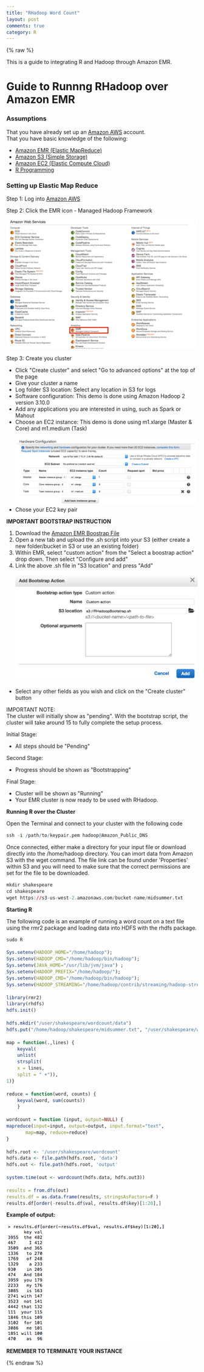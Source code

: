 ```yaml
---
title: "RHadoop Word Count"
layout: post
comments: true
category: R
---
```


{% raw %}

This is a guide to integrating R and Hadoop through Amazon EMR. 


# Guide to Runnng RHadoop over Amazon EMR #

###  Assumptions ###

That you have already set up an [Amazon AWS](http://aws.amazon.com/) account. <br>
That you have basic knowledge of the following: <br>
- [Amazon EMR (Elastic MapReduce)](http://aws.amazon.com/elasticmapreduce/) <br>
- [Amazon S3 (Simple Storage)](http://aws.amazon.com/s3/) <br>
- [Amazon EC2 (Elastic Compute Cloud)](http://aws.amazon.com/ec2/) <br>
- [R Programming](https://www.r-project.org/) <br>

### Setting up Elastic Map Reduce ###

Step 1: Log into [Amazon AWS](https://aws.amazon.com/)

Step 2: Click the EMR icon - Managed Hadoop Framework <br><br>
![plot of chunk image1](/figure/2015-10-15-RHadoop/image1.png)

Step 3: Create you cluster <br>
- Click "Create cluster" and select "Go to advanced options" at the top of the page <br>
- Give your cluster a name <br>
- Log folder S3 location: Select any location in S3 for logs <br>
- Software configuration: This demo is done using Amazon Hadoop 2 version 3.10.0 <br>
- Add any applications you are interested in using, such as Spark or Mahout <br>
- Choose an EC2 instance: This demo is done using m1.xlarge (Master & Core) and m1.medium (Task) <br><br>
![plot of chunk image2](/figure/2015-10-15-RHadoop/image2.png) <br>
- Chose your EC2 key pair <br>

<b> IMPORTANT BOOTSTRAP INSTRUCTION </b><br>

1. Download the [Amazon EMR Boostrap File](https://docs.google.com/uc?authuser=0&id=0B_DFy-IMDAf4aENDYXdVeGhOV3M&export=download)
2. Open a new tab and upload the .sh script into your S3 (either create a new folder/bucket in S3 or use an existing folder)
3. Within EMR, select "custom action" from the "Select a boostrap action" drop down.  Then select "Configure and add"
4. Link the above .sh file in "S3 location" and press "Add" <br><br>
![plot of chunk image3](/figure/2015-10-15-RHadoop/image3.png)
-  Select any other fields as you wish and click on the "Create cluster" button

IMPORTANT NOTE: <br>
The cluster will initially show as "pending".  With the bootstrap script, the cluster will take around 15 to fully complete the setup process.

Initial Stage: <br>
- All steps should be "Pending"

Second Stage: <br>
- Progress should be shown as "Bootstrapping"

Final Stage: <br>
- Cluster will be shown as "Running"
- Your EMR cluster is now ready to be used with RHadoop.


<b> Running R over the Cluster </b><br>

Open the Terminal and connect to your cluster with the following code

```r
ssh -i /path/to/keypair.pem hadoop@Amazon_Public_DNS
```

Once connected, either make a directory for your input file or download directly into the /home/hadoop directory.  You can imort data from Amazon S3 with the wget command.  The file link can be found under 'Properties' within S3 and you will need to make sure that the correct permissions are set for the file to be downloaded.

```r
mkdir shakespeare
cd shakespeare
wget https://s3-us-west-2.amazonaws.com/bucket-name/midsummer.txt
```

<b> Starting R </b>

The following code is an example of running a word count on a text file using the rmr2 package and loading data into HDFS with the rhdfs package.

```r
sudo R

Sys.setenv(HADOOP_HOME="/home/hadoop");
Sys.setenv(HADOOP_CMD="/home/hadoop/bin/hadoop");
Sys.setenv(JAVA_HOME="/usr/lib/jvm/java") ;
Sys.setenv(HADOOP_PREFIX="/home/hadoop/");
Sys.setenv(HADOOP_CMD="/home/hadoop/bin/hadoop");
Sys.setenv(HADOOP_STREAMING="/home/hadoop/contrib/streaming/hadoop-streaming.jar");

library(rmr2)
library(rhdfs)
hdfs.init()

hdfs.mkdir("/user/shakespeare/wordcount/data")
hdfs.put("/home/hadoop/shakespeare/midsummer.txt", "/user/shakespeare/wordcount/data")

map = function(.,lines) { 
	keyval(
	unlist(
  	strsplit(
	x = lines,
    split = " +")),
1)}

reduce = function(word, counts) { 
	keyval(word, sum(counts))
	}
	
wordcount = function (input, output=NULL) {
mapreduce(input=input, output=output, input.format="text",
       map=map, reduce=reduce)
}	

hdfs.root <- '/user/shakespeare/wordcount'
hdfs.data <- file.path(hdfs.root, 'data')
hdfs.out <- file.path(hdfs.root, 'output'

system.time(out <- wordcount(hdfs.data, hdfs.out3))

results = from.dfs(out)
results.df = as.data.frame(results, stringsAsFactors=F )
results.df[order(-results.df$val, results.df$key)[1:20],]
```

<b>Example of output: </b><br>

![plot of chunk image4](/figure/2015-10-15-RHadoop/image4.png) <br>

<b> REMEMBER TO TERMINATE YOUR INSTANCE </b><br>

{% endraw %}

<script>
  (function(i,s,o,g,r,a,m){i['GoogleAnalyticsObject']=r;i[r]=i[r]||function(){
  (i[r].q=i[r].q||[]).push(arguments)},i[r].l=1*new Date();a=s.createElement(o),
  m=s.getElementsByTagName(o)[0];a.async=1;a.src=g;m.parentNode.insertBefore(a,m)
  })(window,document,'script','//www.google-analytics.com/analytics.js','ga');

  ga('create', 'UA-57468410-2', 'auto');
  ga('send', 'pageview');

</script>
